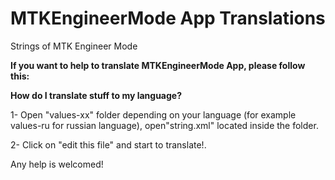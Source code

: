 # MTKEngineerMode App Translations
Strings of MTK Engineer Mode 

<b>If you want to help to translate MTKEngineerMode App, please follow this:</b>

<b>How do I translate stuff to my language?</b>

1- Open "values-xx" folder depending on your language (for example values-ru for russian language), open"string.xml" located inside the folder.

2- Click on "edit this file" and start to translate!.

Any help is welcomed!
